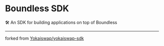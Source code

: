 # Boundless SDK

🛠 An SDK for building applications on top of Boundless

---

forked from [Yokaiswap/yokaiswap-sdk](https://github.com/Yokaiswap/yokaiswap-sdk)
